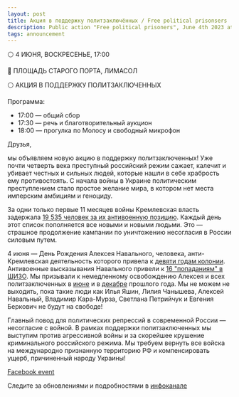 ```yaml
---
layout: post
title: Акция в поддержку политзаключённых / Free political prisonsers
description: Public action "Free political prisoners", June 4th 2023 at Old Port square, Limassol, Cyprus
tags: announcement
---
```

⚪️ 4 ИЮНЯ, ВОСКРЕСЕНЬЕ, 17:00

🔵 ПЛОЩАДЬ СТАРОГО ПОРТА, ЛИМАСОЛ

⚪️ АКЦИЯ В ПОДДЕРЖКУ ПОЛИТЗАКЛЮЧЕННЫХ

Программа:
* 17:00 — общий сбор
* 17:30 — речь и благотворительный аукцион
* 18:00 — прогулка по Молосу и свободный микрофон

Друзья,

мы объявляем новую акцию в поддержку политзаключенных! Уже почти четверть века преступный российский режим сажает, калечит и убивает честных и сильных людей, которые нашли в себе храбрость ему противостоять. С начала войны в Украине политическим преступлением стало простое желание мира, в котором нет места имперским амбициям и геноциду.

За одни только первые 11 месяцев войны Кремлевская власть задержала [19 535 человек за их антивоенную позицию](https://data.ovdinfo.org/svodka-antivoennyh-repressiy-11#2). Каждый день этот список пополняется все новыми и новыми людьми. Это — страшное продолжение кампании по уничтожению несогласия в России силовым путем.

4 июня — День Рождения Алексея Навального, человека, анти-Кремлевская деятельность которого привела к [девяти годам колонии](https://www.svoboda.org/a/seti-o-novom-sroke-alekseya-navalnogo/31766578.html). Антивоенные высказывания Навального привели к [16 "попаданиям" в ШИЗО](https://www.dw.com/ru/navalnogo-v-12j-raz-otpravili-v-sizo/a-65108705). Мы призывали к немедленному освобождению Алексея и всех политзаключенных в [июне](https://t.me/c/1911367825/749/864) и в [декабре](https://t.me/nowarcy/362) прошлого года. Мы не можем не выходить, пока такие люди как Илья Яшин, Лилия Чанышева, Алексей Навальный, Владимир Кара-Мурза, Светлана Петрийчук и Евгения Беркович не будут на свободе!

Главный повод для политических репрессий в современной России — несогласие с войной. В рамках поддержки политзаключенных мы выступим против агрессивной войны и за скорейшее крушение криминального российского режима. Мы требуем вернуть все войска на международно признанную территорию РФ и компенсировать ущерб, причиненный народу Украины!

[Facebook event](https://www.facebook.com/events/103320206107516)

Следите за обновлениями и подробностями в [инфоканале](https://t.me/nowarcy)
